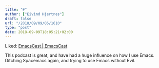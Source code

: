 ```yaml
---
title: "#"
author: ["Eivind Hjertnes"]
draft: false
url: "/2018/09/09/06/1610"
type: "post"
date: 2018-09-09T18:05:21+02:00
---
```


Liked: [EmacsCast | EmacsCast](https://emacscast.org/)

This podcast is great, and have had a huge influence on how I use Emacs.
Ditching Spacemacs again, and trying to use Emacs without Evil.
